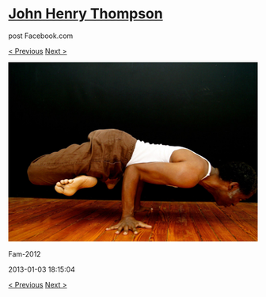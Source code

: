 # [John Henry Thompson](../README.md)
post Facebook.com

[< Previous](2013-01-04-2.md) [Next >](2013-01-03-2.md)

[![](../media/2013-01-03/Fam-2012.jpg)](../README.md)

Fam-2012

2013-01-03 18:15:04

[< Previous](2013-01-04-2.md) [Next >](2013-01-03-2.md)